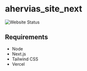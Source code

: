 # ahervias_site_next

![Website Status](https://img.shields.io/website?down_color=red&down_message=down&up_color=g&up_message=up&url=https%3A%2F%2Fnext.ahervias.dev)

## Requirements
* Node
* Next.js
* Tailwind CSS
* Vercel
